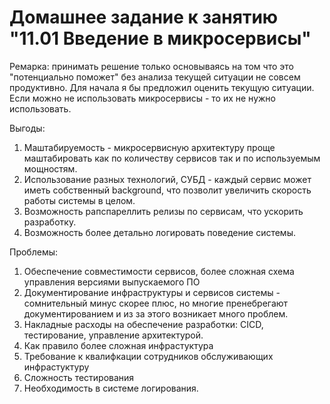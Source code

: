 # Домашнее задание к занятию "11.01 Введение в микросервисы"

Ремарка: принимать решение только основываясь на том что это "потенциально поможет" без анализа текущей ситуации не совсем продуктивно. Для начала я бы предложил оценить текущую ситуации. Если можно не использовать микросервисы - то их не нужно использовать.

Выгоды:
1. Маштабируемость - микросервисную архитектуру проще маштабировать как по количеству сервисов так и по используемым мощностям.
2. Использование разных технологий, СУБД - каждый сервис может иметь собственный background, что позволит увеличить скорость работы системы в целом.
3. Возможность рапспареллить релизы по сервисам, что ускорить разработку.
4. Возможность более детально логировать поведение системы.

Проблемы:
1. Обеспечение совместимости сервисов, более сложная схема управления версиями выпускаемого ПО
2. Документирование инфраструктуры и сервисов системы - сомнительный минус скорее плюс, но многие пренебрегают документированием и из за этого возникает много проблем.
3. Накладные расходы на обеспечение разработки: CICD, тестирование, управление архитектурой.
4. Как правило более сложная инфрастуктура
5. Требование к квалифкации сотрудников обслуживающих инфрастуктуру
6. Сложность тестирования 
7. Необходимость в системе логирования.
